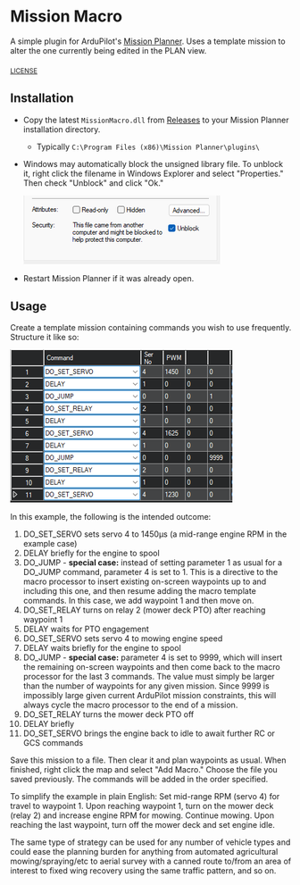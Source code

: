 # Mission Macro

A simple plugin for ArduPilot's [Mission Planner](https://ardupilot.org/planner/). Uses a template mission to alter the one currently being edited in the PLAN view.

<sub>[LICENSE](https://github.com/ArduPilot/MissionPlanner/blob/master/COPYING.txt)</sub>

## Installation

- Copy the latest `MissionMacro.dll` from [Releases](https://github.com/yuri-rage/mission-planner-macro-plugin/releases) to your Mission Planner installation directory.
	- Typically `C:\Program Files (x86)\Mission Planner\plugins\`
- Windows may automatically block the unsigned library file. To unblock it, right click the filename in Windows Explorer and select "Properties." Then check "Unblock" and click "Ok."

   ![File Properties](windows-unblock.png)

- Restart Mission Planner if it was already open.

## Usage

Create a template mission containing commands you wish to use frequently. Structure it like so:

   ![Screenshot](screenshot.png)

In this example, the following is the intended outcome:

1. DO_SET_SERVO sets servo 4 to 1450μs (a mid-range engine RPM in the example case)
2. DELAY briefly for the engine to spool
3. DO_JUMP - **special case:** instead of setting parameter 1 as usual for a DO_JUMP command, parameter 4 is set to 1. This is a directive to the macro processor to insert existing on-screen waypoints up to and including this one, and then resume adding the macro template commands. In this case, we add waypoint 1 and then move on.
4. DO_SET_RELAY turns on relay 2 (mower deck PTO) after reaching waypoint 1
5. DELAY waits for PTO engagement
6. DO_SET_SERVO sets servo 4 to mowing engine speed
7. DELAY waits briefly for the engine to spool
8. DO_JUMP - **special case:** parameter 4 is set to 9999, which will insert the remaining on-screen waypoints and then come back to the macro processor for the last 3 commands. The value must simply be larger than the number of waypoints for any given mission. Since 9999 is impossibly large given current ArduPilot mission constraints, this will always cycle the macro processor to the end of a mission.
9. DO_SET_RELAY turns the mower deck PTO off
10. DELAY briefly
11. DO_SET_SERVO brings the engine back to idle to await further RC or GCS commands

Save this mission to a file. Then clear it and plan waypoints as usual. When finished, right click the map and select "Add Macro." Choose the file you saved previously. The commands will be added in the order specified.

To simplify the example in plain English:
Set mid-range RPM (servo 4) for travel to waypoint 1. Upon reaching waypoint 1, turn on the mower deck (relay 2) and increase engine RPM for mowing. Continue mowing. Upon reaching the last waypoint, turn off the mower deck and set engine idle.

The same type of strategy can be used for any number of vehicle types and could ease the planning burden for anything from automated agricultural mowing/spraying/etc to aerial survey with a canned route to/from an area of interest to fixed wing recovery using the same traffic pattern, and so on.